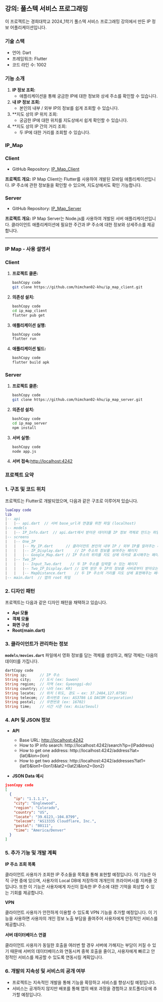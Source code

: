 ## 강의: 풀스텍 서비스 프로그래밍

이 프로젝트는 경희대학교 2024_1학기 풀스텍 서비스 프로그래밍 강의에서 만든 IP 정보 어플리케이션입니다.
### 기술 스택
  - 언어: Dart
  - 프레임워크: Flutter
  - 코드 라인 수: 1002
### 
### **기능 소개**

1. **IP 정보 조회:**
    - 애플리케이션을 통해 궁금한 IP에 대한 정보와 상세 주소를 확인할 수 있습니다.
2. **내 IP 정보 조회:**
    - 본인의 내부 / 외부 IP의 정보를 쉽게 조회할 수 있습니다.
3. **지도 상의 IP 위치 조회:
    - 궁금한 IP에 대한 위치를 지도상에서 쉽게 확인할 수 있습니다.
4. **지도 상의 IP 간의 거리 조회:
    - 두 IP에 대한 거리를 조회할 수 있습니다.

### **IP_Map**

### Client

- GitHub Repository: [IP_Map_Client](https://github.com/himchan02-khu/ip_map_client.git)

**프로젝트 개요:**
IP Map Client는 Flutter를 사용하여 개발된 모바일 애플리케이션입니다. IP 주소에 관한 정보들을 확인할 수 있으며, 지도상에서도 확인 가능합니다.

### Server

- GitHub Repository: [IP_Map_Server](https://github.com/himchan02-khu/ip_map_server.git)

**프로젝트 개요:**
IP Map Server는 Node.js를 사용하여 개발된 서버 애플리케이션입니다. 클라이언트 애플리케이션에 필요한 주간과 IP 주소에 대한 정보와 상세주소를 제공합니다.

---

### **IP Map - 사용 설명서**

### Client

1. **프로젝트 클론:**
    
    ```bash
    bashCopy code
    git clone https://github.com/himchan02-khu/ip_map_client.git
    
    ```
    
2. **의존성 설치:**
    
    ```bash
    bashCopy code
    cd ip_map_client
    flutter pub get
    
    ```
    
3. **애플리케이션 실행:**
    
    ```bash
    bashCopy code
    flutter run
    
    ```
    
4. **애플리케이션 빌드:**
    
    ```bash
    bashCopy code
    flutter build apk
    
    ```
    

### Server

1. **프로젝트 클론:**
    
    ```bash
    bashCopy code
    git clone https://github.com/himchan02-khu/ip_map_server.git
    
    ```
    
2. **의존성 설치:**
    
    ```bash
    bashCopy code
    cd ip_map_server
    npm install
    
    ```
    
3. **서버 실행:**
    
    ```bash
    bashCopy code
    node app.js
    
    ```
    
4. **서버 접속:**[http://localhost:4242](http://localhost:4242/)

### **프로젝트 요약**

### 1. 구조 및 코드 위치

프로젝트는 Flutter로 개발되었으며, 다음과 같은 구조로 이루어져 있습니다.

```lua
luaCopy code
lib
|-- api
|   |-- api.dart  // 서버 base_url과 연결을 위한 파일 (localhost)
|-- models
|   |-- IP_Info.dart  // api.dart에서 받아온 데이터를 IP 정보 객체로 만드는 파일
|-- screens
|   |-- One_IP
|   |   |-- My_IP.dart		// 클라이언트 본인의 내부 IP / 외부 IP를 알려주는 페이지
|   |   |-- IP_Display.dart		// IP 주소의 정보를 보여주는 페이지
|   |   |-- Google_Map.dart	// IP 주소의 위치를 지도 상에 마커로 표시해주는 페이지
|   |-- Two_IP
|   |   |-- Input_Two.dart    // 두 IP 주소를 입력할 수 있는 페이지
|   |   |-- Two_IP_Display.dart	// 입력 받은 두 IP의 정보를 서버로부터 받아오는 페이지
|   |   |-- MapDistance.dart	// 두 IP 주소의 거리를 지도 상에 표현해주는 페이지
|-- main.dart  // 앱의 root 파일

```

### 2. 디자인 패턴

프로젝트는 다음과 같은 디자인 패턴을 채택하고 있습니다.

- **Api 모듈**
- **객체 모듈**
- **화면 구성**
- **Root(main.dart)**

### 3. 클라이언트가 관리하는 정보

**`models/movies.dart`** 파일에서 영화 정보를 담는 객체를 생성하고, 해당 객체는 다음의 데이터를 가집니다.

```dart
dartCopy code
String ip;		// IP 주소
String city;	// 도시 (ex: Suwon)
String region;	// 지역 (ex: Gyeonggi-do)
String country;	// 나라 (ex: KR)
String locate;	// 위치 (위도, 경도 – ex: 37.2484,127.0758)
String telecom;	// 회사번호 (ex: AS3786 LG DACOM Corporation)
String postal;	// 우편번호 (ex: 16702)
String time;	// 시간 시준 (ex: Asia/Seoul)

```

### 4. API 및 JSON 정보

- **API**
    - Base URL: [http://localhost:4242](http://localhost:4242/)
    - How to IP info search: http://localhost:4242/search?ip={IPaddress}
    - How to get one address: http://localhost:4242/address?lat={lat}&lon={lon}
    - How to get two address: http://localhost:4242/addresses?lat1={lat1}&lon1={lon1}&lat2={lat2}&lon2={lon2}

- **JSON Data 예시**

```json
jsonCopy code
[
  {
    "ip": "1.1.1.1",
    "city": "Englewood",
    "region": "Colorado",
    "country": "US",
    "locate": "39.6123,-104.8799",
    "telecom": "AS13335 Cloudflare, Inc.",
    "postal": "80111",
    "time": "America/Denver"
  }
]

```

### 5. 추가 기능 및 개발 계획

**IP 주소 조회 목록**

클라이언트 사용자가 조회한 IP 주소들을 목록을 통해 표현할 예정입니다. 이 기능은 아직 구현 중에 있으며, 사용자의 Local DB에 저장하여 개개인의 프라이버시를 지켜줄 것입니다. 또한 이 기능은 사용자에게 자신이 접속한 IP 주소에 대한 기억을 회상할 수 있는 기회를 제공합니다.

**VPN**

클라이언트 사용자가 안전하게 이용할 수 있도록 VPN 기능을 추가할 예정입니다. 이 기능을 사용하면 사용자의 개인 정보 노출 부담을 줄여주어 사용자에게 안정적인 서비스를 제공합니다.

**서버 데이터베이스 연결**

클라이언트 사용자가 동일한 호출을 여러번 할 경우 서버에 가해지는 부담이 커질 수 있기 때문에 서버의 데이터베이스와 연동시켜 중복 호출을 줄이고, 사용자에게 빠르고 안정적인 서비스를 제공할 수 있도록 연동시킬 계획입니다.


### 6. 개발의 지속성 및 서비스의 공개 여부

- 프로젝트는 지속적인 개발을 통해 기능을 확장하고 서비스를 향상시킬 예정입니다.
- 서비스는 공개하지 않지만 배포를 통해 앱의 배포 과정을 경험하고 포트폴리오에 추가할 예정입니다.
